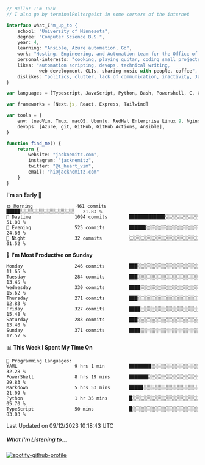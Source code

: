 ```typescript
// Hello! I'm Jack
// I also go by terminalPoltergeist in some corners of the internet

interface what_I'm_up_to {
    school: "University of Minnesota",
    degree: "Computer Science B.S.",
    year: 4,
    learning: "Ansible, Azure automation, Go",
    work: "Hosting, Engineering, and Automation team for the Office of Information Technology at UMN",
    personal-interests: "cooking, playing guitar, coding small projects",
    likes: "automation scripting, devops, technical writing,
            web development, CLIs, sharing music with people, coffee",
    dislikes: "politics, clutter, lack of communication, inactivity, Java",
}

var languages = [Typescript, JavaScript, Python, Bash, Powershell, C, C++, HTML, CSS]

var frameworks = [Next.js, React, Express, Tailwind]

var tools = {
    env: [neoVim, Tmux, macOS, Ubuntu, RedHat Enterprise Linux 9, Nginx, DigitalOcean, Cloudflare],
    devops: [Azure, git, GitHub, GitHub Actions, Ansible],
}

function find_me() {
    return {
        website: "jacknemitz.com",
        instagram: "jacknemitz",
        twitter: "@i_heart_vim",
        email: "hi@jacknemitz.com"
    }
}
```

<!--START_SECTION:waka-->
**I'm an Early 🐤** 

```text
🌞 Morning                461 commits         █████░░░░░░░░░░░░░░░░░░░░   21.83 % 
🌆 Daytime                1094 commits        █████████████░░░░░░░░░░░░   51.80 % 
🌃 Evening                525 commits         ██████░░░░░░░░░░░░░░░░░░░   24.86 % 
🌙 Night                  32 commits          ░░░░░░░░░░░░░░░░░░░░░░░░░   01.52 % 
```
📅 **I'm Most Productive on Sunday** 

```text
Monday                   246 commits         ███░░░░░░░░░░░░░░░░░░░░░░   11.65 % 
Tuesday                  284 commits         ███░░░░░░░░░░░░░░░░░░░░░░   13.45 % 
Wednesday                330 commits         ████░░░░░░░░░░░░░░░░░░░░░   15.62 % 
Thursday                 271 commits         ███░░░░░░░░░░░░░░░░░░░░░░   12.83 % 
Friday                   327 commits         ████░░░░░░░░░░░░░░░░░░░░░   15.48 % 
Saturday                 283 commits         ███░░░░░░░░░░░░░░░░░░░░░░   13.40 % 
Sunday                   371 commits         ████░░░░░░░░░░░░░░░░░░░░░   17.57 % 
```


📊 **This Week I Spent My Time On** 

```text
💬 Programming Languages: 
YAML                     9 hrs 1 min         ████████░░░░░░░░░░░░░░░░░   32.28 % 
PowerShell               8 hrs 19 mins       ███████░░░░░░░░░░░░░░░░░░   29.83 % 
Markdown                 5 hrs 53 mins       █████░░░░░░░░░░░░░░░░░░░░   21.09 % 
Python                   1 hr 35 mins        █░░░░░░░░░░░░░░░░░░░░░░░░   05.70 % 
TypeScript               50 mins             █░░░░░░░░░░░░░░░░░░░░░░░░   03.03 % 
```


 Last Updated on 09/12/2023 10:18:43 UTC
<!--END_SECTION:waka-->

##### What I'm Listening to...

[![spotify-github-profile](https://spotify-github-profile.vercel.app/api/view?uid=jack.nemitz&cover_image=true&show_offline=true&bar_color=53b14f&bar_color_cover=false&background_color=121212FF)](https://spotify-github-profile.vercel.app/api/view?uid=jack.nemitz&redirect=true)

